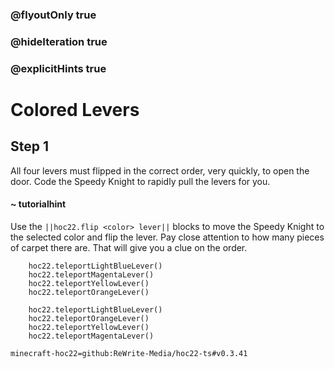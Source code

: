 ### @flyoutOnly true
### @hideIteration true
### @explicitHints true


# Colored Levers

## Step 1
All four levers must flipped in the correct order, very quickly, to open the door. Code the Speedy Knight to rapidly pull the levers for you.

#### ~ tutorialhint 
Use the ``||hoc22.flip <color> lever||`` blocks to move the Speedy Knight to the selected color and flip the lever. Pay close attention to how many pieces of carpet there are. That will give you a clue on the order.

```ghost
    hoc22.teleportLightBlueLever()
    hoc22.teleportMagentaLever()
    hoc22.teleportYellowLever()
    hoc22.teleportOrangeLever()
```
```template
    hoc22.teleportLightBlueLever()
    hoc22.teleportOrangeLever()
    hoc22.teleportYellowLever()
    hoc22.teleportMagentaLever()
```

```package
minecraft-hoc22=github:ReWrite-Media/hoc22-ts#v0.3.41
```